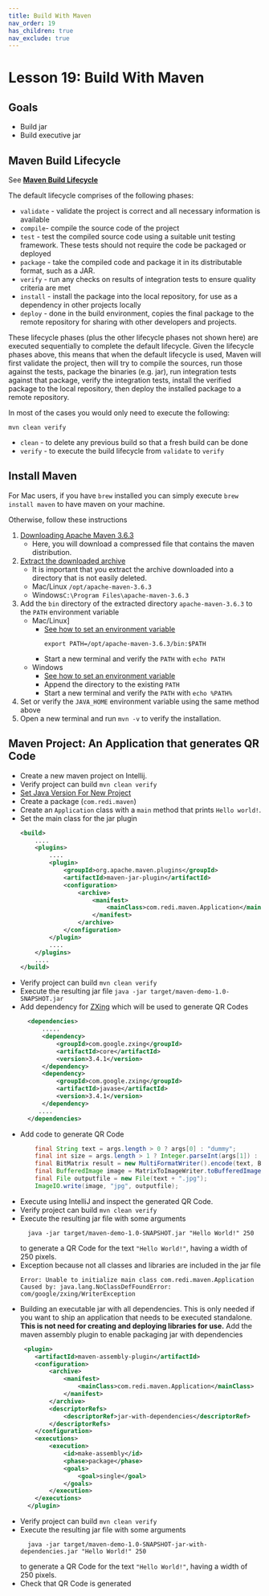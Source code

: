 ```yaml
---
title: Build With Maven
nav_order: 19
has_children: true
nav_exclude: true
---
```


# Lesson 19: Build With Maven

## Goals

- Build jar
- Build executive jar

## Maven Build Lifecycle

See [**Maven Build Lifecycle**](https://maven.apache.org/guides/introduction/introduction-to-the-lifecycle.html)

The default lifecycle comprises of the following phases:

- `validate` - validate the project is correct and all necessary information is available
- `compile`- compile the source code of the project
- `test` - test the compiled source code using a suitable unit testing framework. These tests should not require the code be packaged or deployed
- `package` - take the compiled code and package it in its distributable format, such as a JAR.
- `verify` - run any checks on results of integration tests to ensure quality criteria are met
- `install` - install the package into the local repository, for use as a dependency in other projects locally
- `deploy` - done in the build environment, copies the final package to the remote repository for sharing with other developers and projects.

These lifecycle phases (plus the other lifecycle phases not shown here) are executed sequentially to complete the default
lifecycle. Given the lifecycle phases above, this means that when the default lifecycle is used, Maven will first 
validate the project, then will try to compile the sources, run those against the tests, package the binaries (e.g. jar),
run integration tests against that package, verify the integration tests, install the verified package to the local repository, 
then deploy the installed package to a remote repository.

In most of the cases you would only need to execute the following:

```
mvn clean verify
```

- `clean` - to  delete any previous build so that a fresh build can be done
- `verify` - to execute the build lifecycle from `validate` to `verify`

## Install Maven
For Mac users, if you have `brew` installed you can simply execute `brew install maven` to have maven on your machine.

Otherwise, follow these instructions

1. [Downloading Apache Maven 3.6.3](https://maven.apache.org/download.cgi?Preferred=https%3A%2F%2Fapache.claz.org%2F)
   - Here, you will download a compressed file that contains the maven distribution.
2. [Extract the downloaded archive](https://maven.apache.org/install.html) 
   - It is important that you extract the archive downloaded into a directory that is not easily deleted.
   - Mac/Linux `/opt/apache-maven-3.6.3` 
   - Windows`C:\Program Files\apache-maven-3.6.3` 
3. Add the `bin` directory of the extracted directory `apache-maven-3.6.3` to the `PATH` environment variable
   - Mac/Linux]
     - [See how to set an environment variable](https://stackoverflow.com/a/31546962)
       ```
       export PATH=/opt/apache-maven-3.6.3/bin:$PATH
       ```
     - Start a new terminal and verify the `PATH` with `echo PATH`
   - Windows 
     - [See how to set an environment variable](https://maven.apache.org/install.html#windows-tips)
     - Append the directory to the existing `PATH`
     - Start a new terminal and verify the `PATH` with `echo %PATH%`
4. Set or verify the `JAVA_HOME` environment variable using the same method above
5. Open a new terminal and run `mvn -v` to verify the installation.


## Maven Project: An Application that generates QR Code

- Create a new maven project on Intellij.
- Verify project can build `mvn clean verify`
- [Set Java Version For New Project](https://maven.apache.org/plugins/maven-compiler-plugin/examples/set-compiler-source-and-target.html)
- Create a package (`com.redi.maven`) 
- Create an `Application` class with a `main` method that prints `Hello world!`.
- Set the main class for the jar plugin
  ```xml
  <build>
      ....  
      <plugins>
          ....  
          <plugin>
              <groupId>org.apache.maven.plugins</groupId>
              <artifactId>maven-jar-plugin</artifactId>
              <configuration>
                  <archive>
                      <manifest>
                          <mainClass>com.redi.maven.Application</mainClass>
                      </manifest>
                  </archive>
              </configuration>
          </plugin>
          ....  
      </plugins>
      ....  
  </build>
  ```
- Verify project can build `mvn clean verify`
- Execute the resulting jar file `java -jar target/maven-demo-1.0-SNAPSHOT.jar`
- Add dependency for [ZXing](https://zxing.github.io/zxing/project-info.html) which will be used to generate QR Codes
  ```xml
    <dependencies>
        .....
        <dependency>
            <groupId>com.google.zxing</groupId>
            <artifactId>core</artifactId>
            <version>3.4.1</version>
        </dependency>
        <dependency>
            <groupId>com.google.zxing</groupId>
            <artifactId>javase</artifactId>
            <version>3.4.1</version>
        </dependency>
       ....
    </dependencies>
  ```
- Add code to generate QR Code
  ```java
      final String text = args.length > 0 ? args[0] : "dummy";
      final int size = args.length > 1 ? Integer.parseInt(args[1]) : 100;
      final BitMatrix result = new MultiFormatWriter().encode(text, BarcodeFormat.QR_CODE, size, size, null);
      final BufferedImage image = MatrixToImageWriter.toBufferedImage(result);
      final File outputfile = new File(text + ".jpg");
      ImageIO.write(image, "jpg", outputfile);
  ```
- Execute using IntelliJ and inspect the generated QR Code.
- Verify project can build `mvn clean verify`
- Execute the resulting jar file with some arguments 
  ```
    java -jar target/maven-demo-1.0-SNAPSHOT.jar "Hello World!" 250
  ```
  to generate a QR Code for the text `"Hello World!"`, having a width of 250 pixels.
- Exception because not all classes and libraries are included in the jar file
  ```
  Error: Unable to initialize main class com.redi.maven.Application
  Caused by: java.lang.NoClassDefFoundError: com/google/zxing/WriterException
  ```
- Building an executable jar with all dependencies. This is only needed if you want to ship an application that needs to be executed standalone.
  **This is not need for creating and deploying libraries for use.**
  Add the maven assembly plugin to enable packaging jar with dependencies
  ```xml
   <plugin>
      <artifactId>maven-assembly-plugin</artifactId>
      <configuration>
          <archive>
              <manifest>
                  <mainClass>com.redi.maven.Application</mainClass>
              </manifest>
          </archive>
          <descriptorRefs>
              <descriptorRef>jar-with-dependencies</descriptorRef>
          </descriptorRefs>
      </configuration>
      <executions>
          <execution>
              <id>make-assembly</id>
              <phase>package</phase>
              <goals>
                  <goal>single</goal>
              </goals>
          </execution>
      </executions>
    </plugin>
  ```
- Verify project can build `mvn clean verify`
- Execute the resulting jar file with some arguments 
  ```
    java -jar target/maven-demo-1.0-SNAPSHOT-jar-with-dependencies.jar "Hello World!" 250
  ```
  to generate a QR Code for the text `"Hello World!"`, having a width of 250 pixels.
- Check that QR Code is generated
